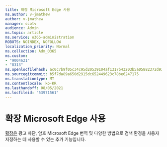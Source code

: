 ```yaml
---
title: 확장 Microsoft Edge 사용
ms.author: v-jmathew
author: v-jmathew
manager: scotv
audience: Admin
ms.topic: article
ms.service: o365-administration
ROBOTS: NOINDEX, NOFOLLOW
localization_priority: Normal
ms.collection: Adm_O365
ms.custom:
- "9004621"
- "8313"
ms.openlocfilehash: ac0c7b9f05c34c95d20539104af1317b43203b5a05882372d93c98b80632ced3
ms.sourcegitcommit: b5f7da89a650d2915dc652449623c78be6247175
ms.translationtype: MT
ms.contentlocale: ko-KR
ms.lasthandoff: 08/05/2021
ms.locfileid: "53971561"
---
```

# <a name="use-microsoft-edge-extensions"></a>확장 Microsoft Edge 사용

[확장은](https://go.microsoft.com/fwlink/?linkid=2135619) 광고 차단, 암호 Microsoft Edge 번역 및 다양한 방법으로 검색 환경을 사용자 지정하는 데 사용할 수 있는 추가 기능입니다.
